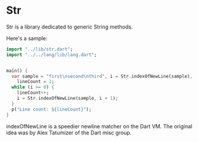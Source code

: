 Str
===

Str is a library dedicated to generic String methods.

Here's a sample:

```dart
import "../lib/str.dart";
import "../../lang/lib/lang.dart";


main() {
  var sample = "first\nsecond\nthird", i = Str.indexOfNewLine(sample),
    lineCount = 1;
  while (i >= 0) {
    lineCount++;
    i = Str.indexOfNewLine(sample, i + 1);
  }
  p("Line count: ${lineCount}");
}
```

indexOfNewLine is a speedier newline matcher on the Dart VM. The original idea was by Alex Tatumizer of the Dart misc group.

